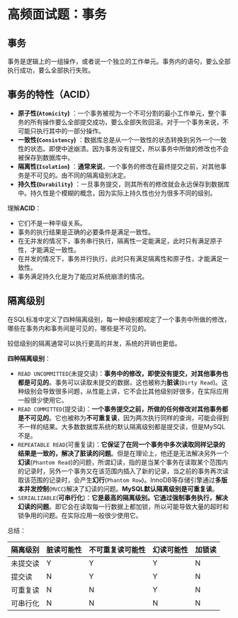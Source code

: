 # 高频面试题：事务

## 事务

事务是逻辑上的一组操作，或者说一个独立的工作单元。事务内的语句，要么全部执行成功，要么全部执行失败。

## 事务的特性（ACID）

* **原子性(`Atomicity`)** ：一个事务被视为一个不可分割的最小工作单元，整个事务的所有操作要么全部提交成功，要么全部失败回滚。对于一个事务来说，不可能只执行其中的一部分操作。
* **一致性(`Consistency`)** ：数据库总是从一个一致性的状态转换到另外一个一致性的状态。即使中途崩溃。因为事务没有提交，所以事务中所做的修改也不会被保存到数据库中。
* **隔离性(`Isolation`)** ：**通常来说**，一个事务的修改在最终提交之前，对其他事务是不可见的。由不同的隔离级别决定。
* **持久性(`Durability`)** ：一旦事务提交，则其所有的修改就会永远保存到数据库中。持久性是个模糊的概念，因为实际上持久性也分为很多不同的级别。

理解**ACID**：

* 它们不是一种平级关系。
* 事务的执行结果是正确的必要条件是满足一致性。
* 在无并发的情况下，事务串行执行，隔离性一定能满足，此时只有满足原子性，才能满足一致性。
* 在并发的情况下，事务并行执行，此时只有满足隔离性和原子性，才能满足一致性。
* 事务满足持久化是为了能应对系统崩溃的情况。

## 隔离级别

在SQL标准中定义了四种隔离级别，每一种级别都规定了一个事务中所做的修改，哪些在事务内和事务间是可见的，哪些是不可见的。

较低级别的隔离通常可以执行更高的并发，系统的开销也更低。

**四种隔离级别**：

* `READ UNCOMMITTED`(未提交读)：**事务中的修改，即使没有提交，对其他事务也都是可见的**。事务可以读取未提交的数据，这也被称为**脏读**(`Dirty Read`)。这种级别会导致很多问题，从性能上讲，它不会比其他级别好很多，在实际应用一般很少使用它。
* `READ COMMITTED`(提交读)：**一个事务提交之前，所做的任何修改对其他事务都是不可见的**。它也被称为**不可重复读**，因为两次执行同样的查询，可能会得到不一样的结果。大多数数据库系统的默认隔离级别都是提交读，但是MySQL不是。
* `REPEATABLE READ`(可重复读)：**它保证了在同一个事务中多次读取同样记录的结果是一致的，解决了脏读的问题**。但是在理论上，他还是无法解决另外一个**幻读**(`Phantom Read`)的问题，所谓幻读，指的是当某个事务在读取某个范围内的记录时，另外一个事务又在该范围内插入了新的记录，当之前的事务再次读取该范围的记录时，会产生**幻行**(`Phantom Row`)。InnoDB等存储引擎通过**多版本并发控制**(`MVCC`)解决了幻读的问题。**MySQL默认隔离级别是可重复读**。
* `SERIALIZABLE`(**可串行化**)：**它是最高的隔离级别。它通过强制事务执行，解决幻读的问题**。即它会在读取每一行数据上都加锁，所以可能导致大量的超时和锁争用的问题。在实际应用一般很少使用它。

总结：

| 隔离级别 | 脏读可能性 | 不可重复读可能性 | 幻读可能性 | 加锁读 |
| :--- | :--- | :--- | :--- | :--- |
| 未提交读 | Y | Y | Y | N |
| 提交读 | N | Y | Y | N |
| 可重复读 | N | N | Y |  N|
| 可串行化 | N | N | N | N |


